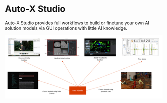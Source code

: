 # Auto-X Studio

Auto-X Studio provides full workflows to build or finetune your own AI solution models via GUI operations with little AI knowledge.

<div  align="center">
  <img src="imgs/framework.png" width="600"/>
</div>
